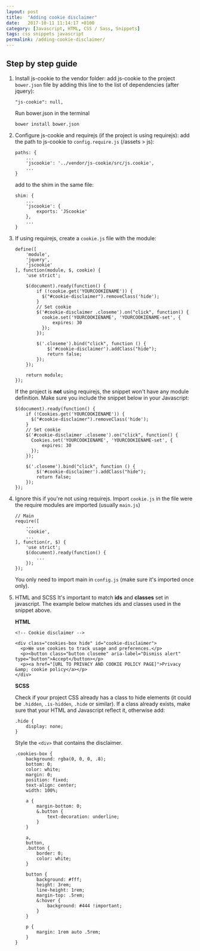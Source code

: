 ```yaml
---
layout: post
title:  "Adding cookie disclaimer"
date:   2017-10-11 11:14:17 +0100
category: [Javascript, HTML, CSS / Sass, Snippets]
tags: css snippets javascript
permalink: /adding-cookie-disclaimer/
---
```


## Step by step guide

1. Install js-cookie to the vendor folder: add js-cookie to the project `bower.json` file by adding this line to the list of dependencies (after jquery):
    
    ```
    "js-cookie": null,
    ```

    Run bower.json in the terminal

    ```
    bower install bower.json
    ```

2. Configure js-cookie and requirejs (if the project is using requirejs): add the path to js-cookie to `config.require.js` (/assets > js):

    ```
    paths: {
        ...
        'jscookie': '../vendor/js-cookie/src/js.cookie',
        ...
    }
    ```
    add to the shim in the same file:
    ```
    shim: {
        ...
        'jscookie': {
            exports: 'JScookie'
        },
        ...
    }
    ```

3. If using requirejs, create a `cookie.js` file with the module:

    ```
    define([
        'module',
        'jquery',
        'jscookie'
    ], function(module, $, cookie) {
        'use strict';

        $(document).ready(function() {
            if (!cookie.get('YOURCOOKIENAME')) {
              $("#cookie-disclaimer").removeClass('hide');
            }
            // Set cookie
            $('#cookie-disclaimer .closeme').on("click", function() {
              cookie.set('YOURCOOKIENAME', 'YOURCOOKIENAME-set', {
                  expires: 30
              });
            });

            $('.closeme').bind("click", function () {
                $('#cookie-disclaimer').addClass("hide");
                return false;
            });
        });

        return module;
    });
    ```

    If the project is **not** using requirejs, the snippet won't have any module definition. Make sure you include the snippet below in your Javascript:

    ```
    $(document).ready(function() {
        if (!Cookies.get('YOURCOOKIENAME')) {
          $("#cookie-disclaimer").removeClass('hide');
        }
        // Set cookie
        $('#cookie-disclaimer .closeme').on("click", function() {
          Cookies.set('YOURCOOKIENAME', 'YOURCOOKIENAME-set', {
              expires: 30
          });
        });

        $('.closeme').bind("click", function () {
            $('#cookie-disclaimer').addClass("hide");
            return false;
        });
    });
    ```

4. Ignore this if you're not using requirejs.
    Import `cookie.js` in the file were the require modules are imported (usually `main.js`)

    ```
    // Main
    require([
        ...
        'cookie',
        ...
    ], function(r, $) {
        'use strict';
        $(document).ready(function() {
            ...
        });
    });
    ```
    You only need to import main in `config.js` (make sure it's imported once only).

5. HTML and SCSS
    It's important to match **ids** and **classes** set in javascript. The example below matches ids and classes used in the snippet above.

    **HTML**

    ```
    <!-- Cookie disclaimer -->
    
    <div class="cookies-box hide" id="cookie-disclaimer">
      <p>We use cookies to track usage and preferences.</p>
      <p><button class="button closeme" aria-label="Dismiss alert" type="button">Accept</button></p>
      <p><a href="[URL TO PRIVACY AND COOKIE POLICY PAGE]">Privacy &amp; cookie policy</a></p>
    </div>
    ```

    **SCSS**

    Check if your project CSS already has a class to hide elements (it could be `.hidden`, `.is-hidden`, `.hide` or similar).
    If a class already exists, make sure that your HTML and Javascript reflect it, otherwise add:


    ```
    .hide {
        display: none;
    }
    ```

    Style the `<div>` that contains the disclaimer.

    ```
    .cookies-box {
        background: rgba(0, 0, 0, .8);
        bottom: 0;
        color: white;
        margin: 0;
        position: fixed;
        text-align: center;
        width: 100%;
        
        a {
            margin-bottom: 0;
            &.button {
                text-decoration: underline;
            }
        }
        
        a,
        button,
        .button {
            border: 0;
            color: white;
        }
        
        button {
            background: #fff;
            height: 3rem;
            line-height: 1rem;
            margin-top: .5rem;
            &:hover {
                background: #444 !important;
            }
        }
        
        p {
            margin: 1rem auto .5rem;
        }
    }
    ```
